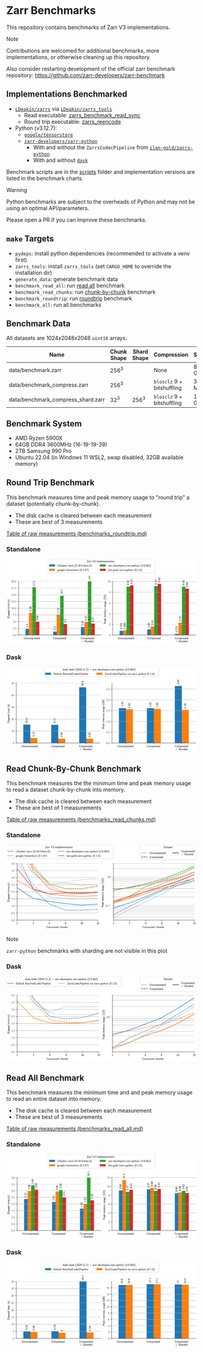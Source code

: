 
# Zarr Benchmarks

This repository contains benchmarks of Zarr V3 implementations.

> [!NOTE]
> Contributions are welcomed for additional benchmarks, more implementations, or otherwise cleaning up this repository.
>
> Also consider restarting development of the official zarr benchmark repository: https://github.com/zarr-developers/zarr-benchmark

## Implementations Benchmarked
- [`LDeakin/zarrs`](https://github.com/LDeakin/zarrs) via [`LDeakin/zarrs_tools`](https://github.com/LDeakin/zarrs_tools)
  - Read executable: [zarrs_benchmark_read_sync](https://github.com/LDeakin/zarrs_tools/blob/main/src/bin/zarrs_benchmark_read_sync.rs)
  - Round trip executable: [zarrs_reencode](https://github.com/LDeakin/zarrs_tools/blob/main/src/bin/zarrs_reencode.rs)
- Python (v3.12.7):
  - [`google/tensorstore`](https://github.com/google/tensorstore)
  - [`zarr-developers/zarr-python`](https://github.com/zarr-developers/zarr-python)
    - With and without the `ZarrsCodecPipeline` from [`ilan-gold/zarrs-python`](https://github.com/ilan-gold/zarrs-python)
    - With and without [`dask`](https://github.com/dask/dask)

Benchmark scripts are in the [scripts](./scripts/) folder and implementation versions are listed in the benchmark charts.

> [!WARNING]
> Python benchmarks are subject to the overheads of Python and may not be using an optimal API/parameters.
>
> Please open a PR if you can improve these benchmarks.

## `make` Targets
 - `pydeps`: install python dependencies (recommended to activate a venv first)
 - `zarrs_tools`: install `zarrs_tools` (set `CARGO_HOME` to override the installation dir)
 - `generate_data`: generate benchmark data
 - `benchmark_read_all`: run [read all](#read-all-benchmark) benchmark
 - `benchmark_read_chunks`: run [chunk-by-chunk](#read-chunk-by-chunk-benchmark) benchmark
 - `benchmark_roundtrip`: run [roundtrip](#round-trip-benchmark) benchmark
 - `benchmark_all`: run all benchmarks

## Benchmark Data
All datasets are $1024x2048x2048$ `uint16` arrays.


| Name                               | Chunk Shape | Shard Shape | Compression                 | Size   |
|------------------------------------|-------------|-------------|-----------------------------|--------|
| data/benchmark.zarr                | $256^3$     |             | None                        | 8.0 GB |
| data/benchmark_compress.zarr       | $256^3$     |             | `blosclz` 9 + bitshuffling  | 377 MB |
| data/benchmark_compress_shard.zarr | $32^3$      | $256^3$     | `blosclz` 9 + bitshuffling  | 1.1 GB |

## Benchmark System
- AMD Ryzen 5900X
- 64GB DDR4 3600MHz (16-19-19-39)
- 2TB Samsung 990 Pro
- Ubuntu 22.04 (in Windows 11 WSL2, swap disabled, 32GB available memory)

## Round Trip Benchmark

This benchmark measures time and peak memory usage to "round trip" a dataset (potentially chunk-by-chunk).
 - The disk cache is cleared between each measurement
 - These are best of 3 measurements

[Table of raw measurements (benchmarks_roundtrip.md)](./measurements/benchmark_roundtrip.md)

### Standalone

![roundtrip benchmark image](./plots/benchmark_roundtrip.svg)

### Dask

![roundtrip benchmark image dask](./plots/benchmark_roundtrip_dask.svg)

## Read Chunk-By-Chunk Benchmark

This benchmark measures the the minimum time and peak memory usage to read a dataset chunk-by-chunk into memory.
 - The disk cache is cleared between each measurement
 - These are best of 1 measurements

[Table of raw measurements (benchmarks_read_chunks.md)](./measurements/benchmark_read_chunks.md)

### Standalone

![read chunks benchmark image](./plots/benchmark_read_chunks.svg)

> [!NOTE]
> `zarr-python` benchmarks with sharding are not visible in this plot

### Dask

![read chunks benchmark image dask](./plots/benchmark_read_chunks_dask.svg)

## Read All Benchmark
This benchmark measures the minimum time and and peak memory usage to read an entire dataset into memory.
 - The disk cache is cleared between each measurement
 - These are best of 3 measurements

[Table of raw measurements (benchmarks_read_all.md)](./measurements/benchmark_read_all.md)

### Standalone

![read all benchmark image](./plots/benchmark_read_all.svg)

### Dask

![read all benchmark image dask](./plots/benchmark_read_all_dask.svg)
